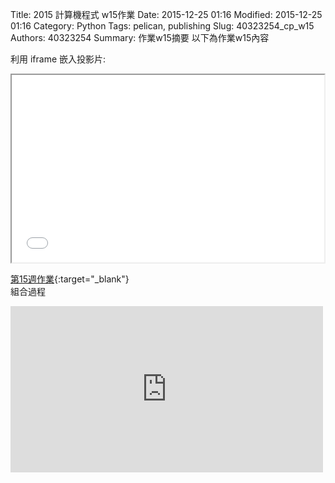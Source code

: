 Title: 2015 計算機程式 w15作業
Date: 2015-12-25 01:16
Modified: 2015-12-25 01:16
Category: Python
Tags: pelican, publishing
Slug: 40323254_cp_w15
Authors: 40323254
Summary: 作業w15摘要
以下為作業w15內容

利用 iframe 嵌入投影片:

<iframe src="40323254_cp_w15.html" width="500" height="300"></iframe>

[第15週作業](40323254_cp_w15.html){:target="_blank"}
<br/>
組合過程

<iframe src="https://player.vimeo.com/video/152042174" width="500" height="266" frameborder="0" webkitallowfullscreen mozallowfullscreen allowfullscreen></iframe>  
